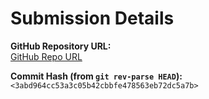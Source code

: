 # Submission Details

**GitHub Repository URL:**  
[ GitHub Repo URL](https://github.com/aadityas024/CS-322M_Aaditya_Pratap_Shahi_230102124)

**Commit Hash (from `git rev-parse HEAD`):**  
`<3abd964cc53a3c05b42cbbfe478563eb72dc5a7b>`
